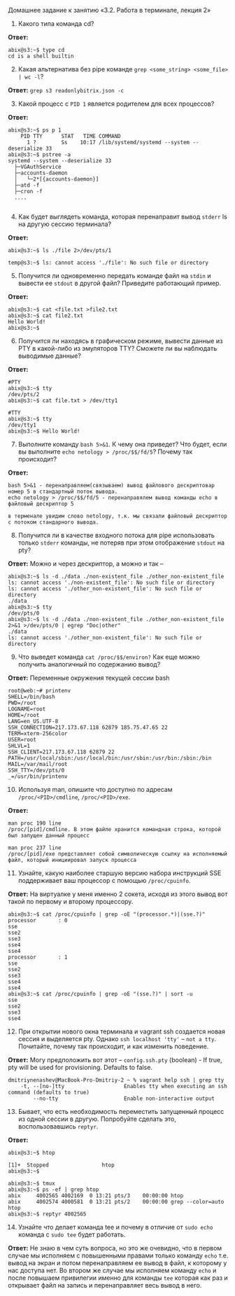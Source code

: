 Домашнее задание к занятию «3.2. Работа в терминале, лекция 2»

1. Какого типа команда cd?
   
**Ответ:** 
```shell
abix@s3:~$ type cd
cd is a shell builtin
```

2. Какая альтернатива без pipe команде `grep <some_string> <some_file> | wc -l`?

**Ответ:** `grep s3 readonlybitrix.json -c`

3. Какой процесс с `PID 1` является родителем для всех процессов?

**Ответ:** 
```shell
abix@s3:~$ ps p 1
    PID TTY      STAT   TIME COMMAND
      1 ?        Ss    10:17 /lib/systemd/systemd --system --deserialize 33
abix@s3:~$ pstree -a
systemd --system --deserialize 33
  ├─VGAuthService
  ├─accounts-daemon
  │   └─2*[{accounts-daemon}]
  ├─atd -f
  ├─cron -f
  ....   
   
   ```
4. Как будет выглядеть команда, которая перенаправит вывод `stderr` ls на другую сессию терминала?

**Ответ:**
```shell
abix@s3:~$ ls ./file 2>/dev/pts/1

temp@s3:~$ ls: cannot access './file': No such file or directory
```

5. Получится ли одновременно передать команде файл на `stdin` и вывести ее `stdout` в другой файл? Приведите работающий пример.

**Ответ:**
```shell
abix@s3:~$ cat <file.txt >file2.txt
abix@s3:~$ cat file2.txt 
Hello World!
abix@s3:~$ 
```
6. Получится ли находясь в графическом режиме, вывести данные из PTY в какой-либо из эмуляторов TTY? Сможете ли вы наблюдать выводимые данные?

**Ответ:**
```shell
#PTY
abix@s3:~$ tty
/dev/pts/2
abix@s3:~$ cat file.txt > /dev/tty1

#TTY
abix@s3:~$ tty
/dev/tty1
abix@s3:~$ Hello World!
```

7. Выполните команду `bash 5>&1`. К чему она приведет? Что будет, если вы выполните `echo netology > /proc/$$/fd/5`? Почему так происходит?

**Ответ:**
```shell
bash 5>&1 - перенаправляем(связываем) вывод файлового дескриптовар номер 5 в стандартный поток вывода.
echo netology > /proc/$$/fd/5 - перенаправялем вывод команды echo в файловый дескриптор 5

в терменале увидим слово netology, т.к. мы связали файловый дескриптор с потоком стандарного вывода.
```

8. Получится ли в качестве входного потока для pipe использовать только `stderr` команды, не потеряв при этом отображение `stdout` на pty?

**Ответ:** Можно и через дескриптор, а можно и так –
```shell
abix@s3:~$ ls -d ./data ./non-existent_file ./other_non-existent_file
ls: cannot access './non-existent_file': No such file or directory
ls: cannot access './other_non-existent_file': No such file or directory
./data
abix@s3:~$ tty
/dev/pts/0
abix@s3:~$ ls -d ./data ./non-existent_file ./other_non-existent_file 2>&1 >/dev/pts/0 | egrep "Doc|other"
./data
ls: cannot access './other_non-existent_file': No such file or directory
```

9. Что выведет команда `cat /proc/$$/environ?` Как еще можно получить аналогичный по содержанию вывод?

**Ответ:** Переменные окружения текущей сессии bash
```shell
root@web:~# printenv
SHELL=/bin/bash
PWD=/root
LOGNAME=root
HOME=/root
LANG=en_US.UTF-8
SSH_CONNECTION=217.173.67.118 62879 185.75.47.65 22
TERM=xterm-256color
USER=root
SHLVL=1
SSH_CLIENT=217.173.67.118 62879 22
PATH=/usr/local/sbin:/usr/local/bin:/usr/sbin:/usr/bin:/sbin:/bin
MAIL=/var/mail/root
SSH_TTY=/dev/pts/0
_=/usr/bin/printenv
```

10. Используя man, опишите что доступно по адресам `/proc/<PID>/cmdline`, `/proc/<PID>/exe`.

**Ответ:**
```
man proc 190 line
/proc/[pid]/cmdline. В этом файле хранится командная строка, которой был запущен данный процесс

man proc 237 line
/proc/[pid]/exe представляет собой символическую ссылку на исполняемый файл, который инициировал запуск процесса
```

11. Узнайте, какую наиболее старшую версию набора инструкций SSE поддерживает ваш процессор с помощью `/proc/cpuinfo`.

**Ответ:** На виртуалке у меня именно 2 сокета, исходя из этого вывод вот такой по первому и второму процессору.
```shell
abix@s3:~$ cat /proc/cpuinfo | grep -oE "(processor.*)|(sse.?)"
processor       : 0
sse 
sse2
sse3
sse4
sse4
processor       : 1
sse 
sse2
sse3
sse4
sse4
abix@s3:~$ cat /proc/cpuinfo | grep -oE "(sse.?)" | sort -u
sse 
sse2
sse3
sse4
```

12. При открытии нового окна терминала и vagrant ssh создается новая сессия и выделяется pty. Однако `ssh localhost 'tty'` – `not a tty`. Почитайте, почему так происходит, и как изменить поведение.

**Ответ:** Могу предположить вот этот – `config.ssh.pty` (boolean) - If true, pty will be used for provisioning. Defaults to false.

```shell
dmitriynenashev@MacBook-Pro-Dmitriy-2 ~ % vagrant help ssh | grep tty
    -t, --[no-]tty                   Enables tty when executing an ssh command (defaults to true)
        --no-tty                     Enable non-interactive output
 ```

13. Бывает, что есть необходимость переместить запущенный процесс из одной сессии в другую. Попробуйте сделать это, воспользовавшись `reptyr`.

**Ответ:** 
```shell
abix@s3:~$ htop

[1]+  Stopped                 htop
abix@s3:~$ 
```
```shell
abix@s3:~$ tmux
abix@s3:~$ ps -ef | grep htop
abix     4002565 4002169  0 13:21 pts/3    00:00:00 htop
abix     4002574 4000581  0 13:21 pts/2    00:00:00 grep --color=auto htop
abix@s3:~$ reptyr 4002565
```

14. Узнайте что делает команда tee и почему в отличие от `sudo echo` команда с `sudo tee` будет работать.

**Ответ:** Не знаю в чем суть вопроса, но это же очевидно, что в первом случае мы исполняем с повышенными правами только команду `echo` т.е. вывод на экран и потом перенаправляем ее вывод в файл, к которому у нас доступа нет.
Во втором же случае мы исполняем команду `echo` и после повышаем привилегии именно для команды `tee` которая как раз и открывает файл на запись и перенаправляет весь вывод в него.